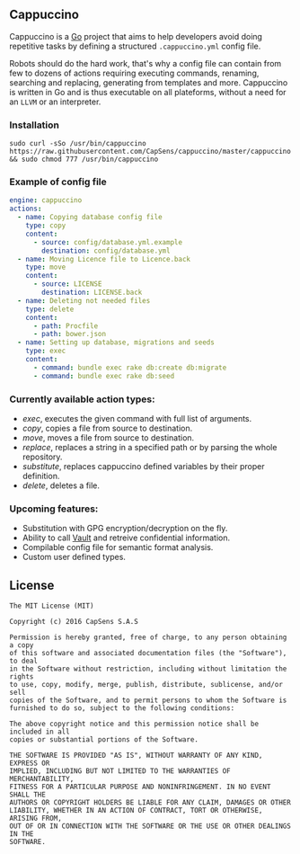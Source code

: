 ## Cappuccino
Cappuccino is a [Go](https://golang.org) project that aims to help developers avoid doing repetitive tasks by defining a structured `.cappuccino.yml` config file.

Robots should do the hard work, that's why a config file can contain from few to dozens of actions requiring executing commands, renaming, searching and replacing, generating from templates and more. Cappuccino is written in Go and is thus executable on all plateforms, without a need for an `LLVM` or an interpreter.

### Installation
```
sudo curl -sSo /usr/bin/cappuccino https://raw.githubusercontent.com/CapSens/cappuccino/master/cappuccino && sudo chmod 777 /usr/bin/cappuccino
```

### Example of config file
```yaml
engine: cappuccino
actions:
  - name: Copying database config file
    type: copy
    content:
      - source: config/database.yml.example
        destination: config/database.yml
  - name: Moving Licence file to Licence.back
    type: move
    content:
      - source: LICENSE
        destination: LICENSE.back
  - name: Deleting not needed files
    type: delete
    content:
      - path: Procfile
      - path: bower.json
  - name: Setting up database, migrations and seeds
    type: exec
    content:
      - command: bundle exec rake db:create db:migrate
      - command: bundle exec rake db:seed
```

### Currently available action types:
* _exec_, executes the given command with full list of arguments.
* _copy_, copies a file from source to destination.
* _move_, moves a file from source to destination.
* _replace_, replaces a string in a specified path or by parsing the whole repository.
* _substitute_, replaces cappuccino defined variables by their proper definition.
* _delete_, deletes a file.

### Upcoming features:
* Substitution with GPG encryption/decryption on the fly.
* Ability to call [Vault](https://www.hashicorp.com/vault.html) and retreive confidential information.
* Compilable config file for semantic format analysis.
* Custom user defined types.

## License
```
The MIT License (MIT)

Copyright (c) 2016 CapSens S.A.S

Permission is hereby granted, free of charge, to any person obtaining a copy
of this software and associated documentation files (the "Software"), to deal
in the Software without restriction, including without limitation the rights
to use, copy, modify, merge, publish, distribute, sublicense, and/or sell
copies of the Software, and to permit persons to whom the Software is
furnished to do so, subject to the following conditions:

The above copyright notice and this permission notice shall be included in all
copies or substantial portions of the Software.

THE SOFTWARE IS PROVIDED "AS IS", WITHOUT WARRANTY OF ANY KIND, EXPRESS OR
IMPLIED, INCLUDING BUT NOT LIMITED TO THE WARRANTIES OF MERCHANTABILITY,
FITNESS FOR A PARTICULAR PURPOSE AND NONINFRINGEMENT. IN NO EVENT SHALL THE
AUTHORS OR COPYRIGHT HOLDERS BE LIABLE FOR ANY CLAIM, DAMAGES OR OTHER
LIABILITY, WHETHER IN AN ACTION OF CONTRACT, TORT OR OTHERWISE, ARISING FROM,
OUT OF OR IN CONNECTION WITH THE SOFTWARE OR THE USE OR OTHER DEALINGS IN THE
SOFTWARE.
```

